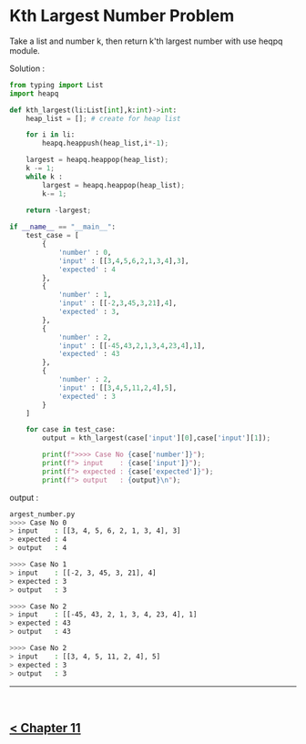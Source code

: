 Kth Largest Number Problem
==========================

Take a list and number k, then return k'th largest number with use heqpq module.

Solution : 
```py
from typing import List
import heapq

def kth_largest(li:List[int],k:int)->int:
    heap_list = []; # create for heap list 

    for i in li:
        heapq.heappush(heap_list,i*-1);

    largest = heapq.heappop(heap_list);
    k -= 1;
    while k : 
        largest = heapq.heappop(heap_list);
        k-= 1;
    
    return -largest;

if __name__ == "__main__":
    test_case = [
        {
            'number' : 0,
            'input' : [[3,4,5,6,2,1,3,4],3],
            'expected' : 4
        },
        {
            'number' : 1,
            'input' : [[-2,3,45,3,21],4],
            'expected' : 3,
        },
        {
            'number' : 2,
            'input' : [[-45,43,2,1,3,4,23,4],1],
            'expected' : 43
        },
        {
            'number' : 2,
            'input' : [[3,4,5,11,2,4],5],
            'expected' : 3
        }
    ]

    for case in test_case:
        output = kth_largest(case['input'][0],case['input'][1]);

        print(f">>>> Case No {case['number']}");
        print(f"> input    : {case['input']}");
        print(f"> expected : {case['expected']}");
        print(f"> output   : {output}\n");
```

output : 

```bash
argest_number.py 
>>>> Case No 0
> input    : [[3, 4, 5, 6, 2, 1, 3, 4], 3]
> expected : 4
> output   : 4

>>>> Case No 1
> input    : [[-2, 3, 45, 3, 21], 4]
> expected : 3
> output   : 3

>>>> Case No 2
> input    : [[-45, 43, 2, 1, 3, 4, 23, 4], 1]
> expected : 43
> output   : 43

>>>> Case No 2
> input    : [[3, 4, 5, 11, 2, 4], 5]
> expected : 3
> output   : 3
```

<hr />
<br />

[< Chapter 11](./../chapter_11.md)
----------------------------------